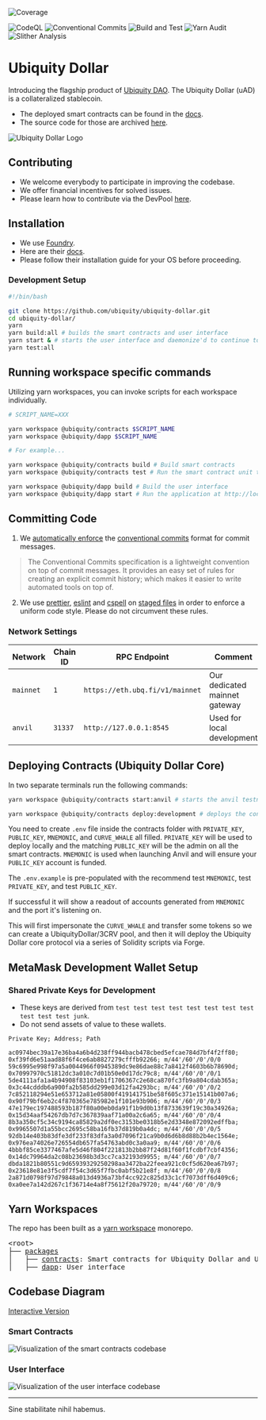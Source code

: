 ![Coverage](https://img.shields.io/badge/coverage-$coverage-green.svg)


![CodeQL](https://github.com/ubiquity/ubiquity-dollar/actions/workflows/codeql-analysis.yml/badge.svg?branch=development)
![Conventional Commits](https://github.com/ubiquity/ubiquity-dollar/actions/workflows/conventional-commits.yml/badge.svg?branch=development)
![Build and Test](https://github.com/ubiquity/ubiquity-dollar/actions/workflows/build-and-test.yml/badge.svg?branch=development)
![Yarn Audit](https://github.com/ubiquity/ubiquity-dollar/actions/workflows/yarn-audit.yml/badge.svg?branch=development)
![Slither Analysis](https://github.com/ubiquity/ubiquity-dollar/actions/workflows/slither-analysis.yml/badge.svg?branch=development)


# Ubiquity Dollar
Introducing the flagship product of [Ubiquity DAO](https://ubq.fi/). The Ubiquity Dollar (uAD) is a collateralized stablecoin.
- The deployed smart contracts can be found in the [docs](https://dao.ubq.fi/smart-contracts).
- The source code for those are archived [here](https://github.com/ubiquity/uad-contracts).

![Ubiquity Dollar Logo](https://user-images.githubusercontent.com/4975670/153777249-527395c0-0c52-4731-8b0a-77b7885fafda.png)
## Contributing
- We welcome everybody to participate in improving the codebase.
- We offer financial incentives for solved issues.
- Please learn how to contribute via the DevPool [here](https://dao.ubq.fi/devpool).
## Installation
- We use [Foundry](https://github.com/foundry-rs/foundry).
- Here are their [docs](https://book.getfoundry.sh/).
- Please follow their installation guide for your OS before proceeding.

### Development Setup
```sh
#!/bin/bash

git clone https://github.com/ubiquity/ubiquity-dollar.git
cd ubiquity-dollar/
yarn
yarn build:all # builds the smart contracts and user interface
yarn start & # starts the user interface and daemonize'd to continue to run tests in the background
yarn test:all
```
## Running workspace specific commands
Utilizing yarn workspaces, you can invoke scripts for each workspace individually.
```sh
# SCRIPT_NAME=XXX

yarn workspace @ubiquity/contracts $SCRIPT_NAME
yarn workspace @ubiquity/dapp $SCRIPT_NAME

# For example...

yarn workspace @ubiquity/contracts build # Build smart contracts
yarn workspace @ubiquity/contracts test # Run the smart contract unit tests

yarn workspace @ubiquity/dapp build # Build the user interface
yarn workspace @ubiquity/dapp start # Run the application at http://localhost:3000

```
## Committing Code

1. We [automatically enforce](https://github.com/conventional-changelog/commitlint) the [conventional commits](https://www.conventionalcommits.org/en/v1.0.0/) format for commit messages.

> The Conventional Commits specification is a lightweight convention on top of commit messages. It provides an easy set of rules for creating an explicit commit history; which makes it easier to write automated tools on top of.

2. We use [prettier](https://github.com/prettier/prettier), [eslint](https://github.com/eslint/eslint) and [cspell](https://github.com/streetsidesoftware/cspell) on [staged files](https://github.com/okonet/lint-staged) in order to enforce a uniform code style. Please do not circumvent these rules.


### Network Settings
| Network | Chain ID | RPC Endpoint                  | Comment |
|---------|----------|-------------------------------|---------|
| `mainnet` | `1`        | `https://eth.ubq.fi/v1/mainnet` | Our dedicated mainnet gateway     |
| `anvil`   | `31337`    | `http://127.0.0.1:8545`         | Used for local development     |

## Deploying Contracts (Ubiquity Dollar Core)

In two separate terminals run the following commands:

```sh
yarn workspace @ubiquity/contracts start:anvil # starts the anvil testnet
```

```sh
yarn workspace @ubiquity/contracts deploy:development # deploys the contracts to the anvil testnet
```

You need to create `.env` file inside the contracts folder with `PRIVATE_KEY`, `PUBLIC_KEY`, `MNEMONIC`, and `CURVE_WHALE` all filled. `PRIVATE_KEY` will be used to deploy locally and the matching `PUBLIC_KEY` will be the admin on all the smart contracts. `MNEMONIC` is used when launching Anvil and will ensure your `PUBLIC_KEY` account is funded.

The `.env.example` is pre-populated with the recommend test `MNEMONIC`, test `PRIVATE_KEY`, and test `PUBLIC_KEY`.

If successful it will show a readout of accounts generated from `MNEMONIC` and the port it's listening on.

This will first impersonate the `CURVE_WHALE` and transfer some tokens so we can create a UbiquityDollar/3CRV pool, and then it will deploy the Ubiquity Dollar core protocol via a series of Solidity scripts via Forge.

## MetaMask Development Wallet Setup
### Shared Private Keys for Development

- These keys are derived from `test test test test test test test test test test test junk`.
- Do not send assets of value to these wallets.

```
Private Key; Address; Path
```

```
ac0974bec39a17e36ba4a6b4d238ff944bacb478cbed5efcae784d7bf4f2ff80; 0xf39fd6e51aad88f6f4ce6ab8827279cfffb92266; m/44'/60'/0'/0/0
59c6995e998f97a5a0044966f0945389dc9e86dae88c7a8412f4603b6b78690d; 0x70997970c51812dc3a010c7d01b50e0d17dc79c8; m/44'/60'/0'/0/1
5de4111afa1a4b94908f83103eb1f1706367c2e68ca870fc3fb9a804cdab365a; 0x3c44cdddb6a900fa2b585dd299e03d12fa4293bc; m/44'/60'/0'/0/2
7c852118294e51e653712a81e05800f419141751be58f605c371e15141b007a6; 0x90f79bf6eb2c4f870365e785982e1f101e93b906; m/44'/60'/0'/0/3
47e179ec197488593b187f80a00eb0da91f1b9d0b13f8733639f19c30a34926a; 0x15d34aaf54267db7d7c367839aaf71a00a2c6a65; m/44'/60'/0'/0/4
8b3a350cf5c34c9194ca85829a2df0ec3153be0318b5e2d3348e872092edffba; 0x9965507d1a55bcc2695c58ba16fb37d819b0a4dc; m/44'/60'/0'/0/5
92db14e403b83dfe3df233f83dfa3a0d7096f21ca9b0d6d6b8d88b2b4ec1564e; 0x976ea74026e726554db657fa54763abd0c3a0aa9; m/44'/60'/0'/0/6
4bbbf85ce3377467afe5d46f804f221813b2bb87f24d81f60f1fcdbf7cbf4356; 0x14dc79964da2c08b23698b3d3cc7ca32193d9955; m/44'/60'/0'/0/7
dbda1821b80551c9d65939329250298aa3472ba22feea921c0cf5d620ea67b97; 0x23618e81e3f5cdf7f54c3d65f7fbc0abf5b21e8f; m/44'/60'/0'/0/8
2a871d0798f97d79848a013d4936a73bf4cc922c825d33c1cf7073dff6d409c6; 0xa0ee7a142d267c1f36714e4a8f75612f20a79720; m/44'/60'/0'/0/9
```

## Yarn Workspaces

The repo has been built as a [yarn workspace](https://yarnpkg.com/features/workspaces) monorepo.

<pre>
&lt;root&gt;
├── <a href="https://github.com/ubiquity/ubiquity-dollar/tree/development/packages">packages</a>
│   ├── <a href="https://github.com/ubiquity/ubiquity-dollar/tree/development/packages/contracts">contracts</a>: Smart contracts for Ubiquity Dollar and UbiquiStick
│   ├── <a href="https://github.com/ubiquity/ubiquity-dollar/tree/development/packages/dapp">dapp</a>: User interface
</pre>

## Codebase Diagram

[Interactive Version](https://mango-dune-07a8b7110.1.azurestaticapps.net/?repo=ubiquity%2Fubiquity-dollar)

### Smart Contracts

![Visualization of the smart contracts codebase](./utils/diagram-contracts.svg)

### User Interface

![Visualization of the user interface codebase](./utils/diagram-ui.svg)

---

Sine stabilitate nihil habemus.
